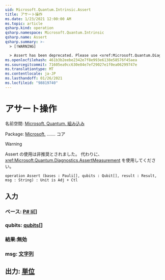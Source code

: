 ```yaml
---
uid: Microsoft.Quantum.Intrinsic.Assert
title: アサート操作
ms.date: 1/23/2021 12:00:00 AM
ms.topic: article
qsharp.kind: operation
qsharp.namespace: Microsoft.Quantum.Intrinsic
qsharp.name: Assert
qsharp.summary: >-
  > [!WARNING]

  > Assert has been deprecated. Please use <xref:Microsoft.Quantum.Diagnostics.AssertMeasurement> instead.
ms.openlocfilehash: 461b3b2eebe2342e7f8e993e6138e58576f45aea
ms.sourcegitcommit: 71605ea9cc630e84e7ef29027e1f0ea06299747e
ms.translationtype: MT
ms.contentlocale: ja-JP
ms.lasthandoff: 01/26/2021
ms.locfileid: "98819740"
---
```

# <a name="assert-operation"></a>アサート操作

名前空間: [Microsoft. Quantum. 組み込み](xref:Microsoft.Quantum.Intrinsic)

Package: [Microsoft.](https://nuget.org/packages/Microsoft.Quantum.QSharp.Core) ....... コア


> [!WARNING]
> Assert の使用は非推奨とされました。 代わりに、<xref:Microsoft.Quantum.Diagnostics.AssertMeasurement> を使用してください。



```qsharp
operation Assert (bases : Pauli[], qubits : Qubit[], result : Result, msg : String) : Unit is Adj + Ctl
```


## <a name="input"></a>入力

### <a name="bases--pauli"></a>ベース: [P# li](xref:microsoft.quantum.lang-ref.pauli)[]




### <a name="qubits--qubit"></a>qubits: [qubits](xref:microsoft.quantum.lang-ref.qubit)[]




### <a name="result--__invalidresult__"></a>結果:__無効 <Result>__




### <a name="msg--string"></a>msg: [文字列](xref:microsoft.quantum.lang-ref.string)





## <a name="output--unit"></a>出力: [単位](xref:microsoft.quantum.lang-ref.unit)


